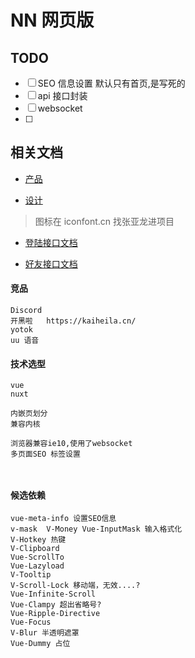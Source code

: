 # NN 网页版

## TODO

- [ ] SEO 信息设置
      默认只有首页,是写死的
- [ ] api 接口封装
- [ ] websocket
- [ ]

## 相关文档

- [产品](https://lanhuapp.com/url/2vwjQ-JRsPS)

- [设计](https://lanhuapp.com/url/gIqWo-lcz6M)

> 图标在 iconfont.cn 找张亚龙进项目

- [登陆接口文档](http://10.178.68.29:7105/swagger-ui.html#/)

- [好友接口文档](http://172.19.35.151:7510/swagger-ui.html#/)

#### 竞品

```
Discord
开黑啦   https://kaiheila.cn/
yotok
uu 语音
```

#### 技术选型

```
vue
nuxt

内嵌页划分
兼容内核

浏览器兼容ie10,使用了websocket
多页面SEO 标签设置



```

#### 候选依赖

```
vue-meta-info 设置SEO信息
v-mask  V-Money Vue-InputMask 输入格式化
V-Hotkey 热键
V-Clipboard
Vue-ScrollTo
Vue-Lazyload
V-Tooltip
V-Scroll-Lock 移动端，无效....?
Vue-Infinite-Scroll
Vue-Clampy 超出省略号?
Vue-Ripple-Directive
Vue-Focus
V-Blur 半透明遮罩
Vue-Dummy 占位
```
